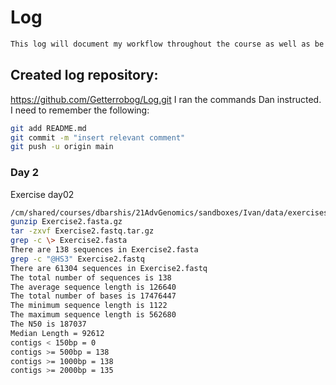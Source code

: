 Log
================
``` sh
This log will document my workflow throughout the course as well as be a platform for Dr. Barshis to follow my progress.
```
## Created log repository:
<https://github.com/Getterrobog/Log.git>
I ran the commands Dan instructed.  I need to remember the following:
``` sh
git add README.md 
git commit -m "insert relevant comment"
git push -u origin main
```
### Day 2
Exercise day02
``` sh
/cm/shared/courses/dbarshis/21AdvGenomics/sandboxes/Ivan/data/exercises
gunzip Exercise2.fasta.gz 
tar -zxvf Exercise2.fastq.tar.gz
grep -c \> Exercise2.fasta
There are 138 sequences in Exercise2.fasta
grep -c "@HS3" Exercise2.fastq
There are 61304 sequences in Exercise2.fastq
The total number of sequences is 138
The average sequence length is 126640
The total number of bases is 17476447
The minimum sequence length is 1122
The maximum sequence length is 562680
The N50 is 187037
Median Length = 92612
contigs < 150bp = 0
contigs >= 500bp = 138
contigs >= 1000bp = 138
contigs >= 2000bp = 135
```